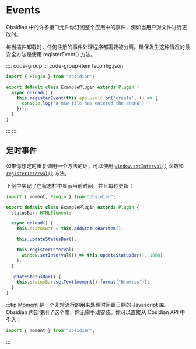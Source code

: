# Events

Obsidian 中的许多接口允许你订阅整个应用中的事件，例如当用户对文件进行更改时。

每当插件卸载时，任何注册的事件处理程序都需要被分离。确保发生这种情况的最安全方法是使用 registerEvent() 方法。

:::: code-group
::: code-group-item tsconfig.json
```ts {5-7}
import { Plugin } from "obsidian";

export default class ExamplePlugin extends Plugin {
  async onload() {
    this.registerEvent(this.app.vault.on('create', () => {
      console.log('a new file has entered the arena')
    }));
  }
}
```
:::
::::

## 定时事件

如果你想定时重复调用一个方法的话，可以使用 [`window.setInterval()`](https://developer.mozilla.org/en-US/docs/Web/API/setInterval) 函数和 [`registerInterval()`](../api/classes/Component.md#registerinterval) 方法。

下例中实现了在状态栏中显示当前时间，并且每秒更新：

```ts {11-13}
import { moment, Plugin } from "obsidian";

export default class ExamplePlugin extends Plugin {
  statusBar: HTMLElement;

  async onload() {
    this.statusBar = this.addStatusBarItem();

    this.updateStatusBar();

    this.registerInterval(
      window.setInterval(() => this.updateStatusBar(), 1000)
    );
  }

  updateStatusBar() {
    this.statusBar.setText(moment().format("H:mm:ss"));
  }
}
```

:::tip
[Moment](https://momentjs.com/) 是一个非常流行的用来处理时间跟日期的 Javascript 库。Obsidian 内部使用了这个库，你无需手动安装。你可以直接从 Obsidian API 中引入：

```ts
import { moment } from "obsidian";
```

:::

